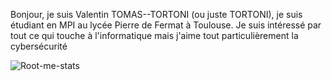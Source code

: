 Bonjour, je suis Valentin TOMAS--TORTONI (ou juste TORTONI), je suis étudiant en MPI au lycée Pierre de Fermat à Toulouse.
Je suis intéressé par tout ce qui touche à l'informatique mais j'aime tout particulièrement la cybersécurité

![Root-me-stats](https://root-me-diff.vercel.app/rm-gh?nickname=VayZort)
